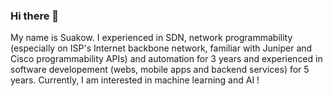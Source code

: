 ### Hi there 👋

My name is Suakow. I experienced in SDN, network programmability (especially on ISP's Internet backbone network, familiar with Juniper and Cisco programmability APIs) and automation for 3 years and experienced in software developement (webs, mobile apps and backend services) for 5 years. Currently, I am interested in machine learning and AI !

<!--
**suakow/suakow** is a ✨ _special_ ✨ repository because its `README.md` (this file) appears on your GitHub profile.

Here are some ideas to get you started:

- 🔭 I’m currently working on ...
- 🌱 I’m currently learning ...
- 👯 I’m looking to collaborate on ...
- 🤔 I’m looking for help with ...
- 💬 Ask me about ...
- 📫 How to reach me: ...
- 😄 Pronouns: ...
- ⚡ Fun fact: ...
-->
